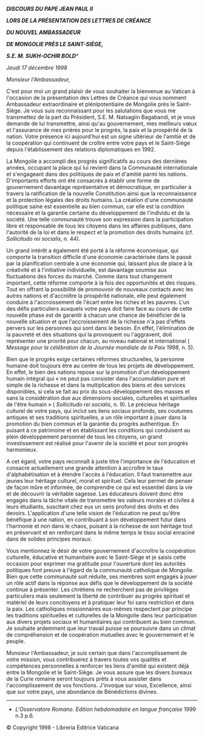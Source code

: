 ***DISCOURS DU PAPE JEAN PAUL II***

***LORS DE LA PRÉSENTATION DES LETTRES DE CRÉANCE***

***DU NOUVEL AMBASSADEUR***

***DE MONGOLIE PRÈS LE SAINT-SIÈGE,***

***S.E. M. SUKH-OCHIR BOLD****

*Jeudi 17 décembre 1998*

*Monsieur l'Ambassadeur,*

C'est pour moi un grand plaisir de vous souhaiter la bienvenue au Vatican à l'occasion de la présentation des Lettres de Créance qui vous nomment Ambassadeur extraordinaire et plénipotentiaire de Mongolie près le Saint-Siège. Je vous suis reconnaissant pour les salutations que vous me transmettez de la part du Président, S.E. M. Natsagiin Bagabandi, et je vous demande de lui transmettre, ainsi qu'au gouvernement, mes meilleurs vœux et l'assurance de mes prières pour le progrès, la paix et la prospérité de la nation. Votre présence ici aujourd'hui est un signe ultérieur de l'amitié et de la coopération qui continuent de croître entre votre pays et le Saint-Siège depuis l'établissement des relations diplomatiques en 1992.

La Mongolie a accompli des progrès significatifs au cours des dernières années, occupant la place qui lui revient dans la Communauté internationale et s'engageant dans des politiques de paix et d'amitié parmi les nations. D'importants efforts ont été consacrés à établir une forme de gouvernement davantage représentative et démocratique, en particulier à travers la ratification de la nouvelle Constitution ainsi que la reconnaissance et la protection légales des droits humains. La création d'une communauté politique saine est essentielle au bien commun, car elle est la condition nécessaire et la garantie certaine du développement de l'individu et de la société. Une telle communauté trouve son expression dans la participation libre et responsable de tous les citoyens dans les affaires publiques, dans l'autorité de la loi et dans le respect et la promotion des droits humains (cf. *Sollicitudo rei socialis*, n. 44).

Un grand intérêt a également été porté à la réforme économique, qui comporte la transition difficile d'une économie caractérisée dans le passé par la planification centrale à une économie qui, laissant plus de place à la créativité et à l'initiative individuelle, est davantage soumise aux fluctuations des forces du marché. Comme dans tout changement important, cette réforme comporte à la fois des opportunités et des risques. Tout en offrant la possibilité de promouvoir de nouveaux contacts avec les autres nations et d'accroître la prospérité nationale, elle peut également conduire à l'accroissement de l'écart entre les riches et les pauvres. L'un des défis particuliers auxquels votre pays doit faire face au cours de cette nouvelle phase est de garantir à chacun une chance de bénéficier de la nouvelle situation et que l'accroissement de la richesse n'a pas d'effets pervers sur les personnes qui sont dans le besoin. En effet, l'élimination de la pauvreté et des situations qui la provoquent ou l'aggravent, doit représenter une priorité pour chacun, au niveau national et international ( *Message pour la célébration de la Journée mondiale de la Paix 1998*, n. 5).

Bien que le progrès exige certaines réformes structurelles, la personne humaine doit toujours être au centre de tous les projets de développement. En effet, le bien des nations repose sur la promotion d'un développement humain intégral qui « ne peut pas consister dans l'accumulation pure et simple de la richesse et dans la multiplication des biens et des services disponibles, si cela se fait au prix du sous-développement des masses et sans la considération due aux dimensions sociales, culturelles et spirituelles de l'être humain » ( *Sollicitudo rei socialis*, n. 9). Le précieux héritage culturel de votre pays, qui inclut ses liens sociaux profonds, ses coutumes antiques et ses traditions spirituelles, a un rôle important à jouer dans la promotion du bien commun et la garantie du progrès authentique. En puisant à ce patrimoine et en établissant les conditions qui conduisent au plein développement personnel de tous les citoyens, un grand investissement est réalisé pour l'avenir de la société et pour son progrès harmonieux.

A cet égard, votre pays reconnaît à juste titre l'importance de l'éducation et consacre actuellement une grande attention à accroître le taux d'alphabétisation et à étendre l'accès à l'éducation. Il faut transmettre aux jeunes leur héritage culturel, moral et spirituel. Cela leur permet de penser de façon mûre et informée, de comprendre ce qui est essentiel dans la vie et de découvrir la véritable sagesse. Les éducateurs doivent donc être engagés dans la tâche vitale de transmettre les valeurs morales et civiles à leurs étudiants, suscitant chez eux un sens profond des droits et des devoirs. L'application d'une telle vision de l'éducation ne peut qu'être bénéfique à une nation, en contribuant à son développement futur dans l'harmonie et non dans le chaos, puisant à la richesse de son héritage tout en préservant et en renforçant dans le même temps le tissu social enraciné dans de solides principes moraux.

Vous mentionnez le désir de votre gouvernement d'accroître la coopération culturelle, éducative et humanitaire avec le Saint-Siège et je saisis cette occasion pour exprimer ma gratitude pour l'ouverture dont les autorités politiques font preuve à l'égard de la communauté catholique de Mongolie. Bien que cette communauté soit réduite, ses membres sont engagés à jouer un rôle actif dans la réponse aux défis que le développement de la société continue à présenter. Les chrétiens ne recherchent pas de privilèges particuliers mais seulement la liberté de contribuer au progrès spirituel et matériel de leurs concitoyens et à pratiquer leur foi sans restriction et dans la paix. Les catholiques missionnaires eux-mêmes respectent par principe les traditions spirituelles et culturelles de la Mongolie dans leur participation aux divers projets sociaux et humanitaires qui contribuent au bien commun. Je souhaite ardemment que leur travail puisse se poursuivre dans un climat de compréhension et de coopération mutuelles avec le gouvernement et le peuple.

Monsieur l'Ambassadeur, je suis certain que dans l'accomplissement de votre mission, vous contribuerez à travers toutes vos qualités et compétences personnelles à renforcer les liens d'amitié qui existent déjà entre la Mongolie et le Saint-Siège. Je vous assure que les divers bureaux de la Curie romaine seront toujours prêts à vous assister dans l'accomplissement de vos fonctions. J'invoque sur vous, Excellence, ainsi que sur votre pays, une abondance de Bénédictions divines.

* * *

* *L'Osservatore Romano. Edition hebdomadaire en langue française* 1999 n.3 p.6.

© Copyright 1998 - Libreria Editrice Vaticana